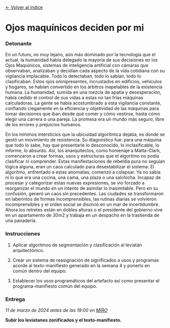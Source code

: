 [← Volver al índice](/semanas/README.md)

# Ojos maquínicos deciden por mi

### **Detonante**

En un futuro, no muy lejano, aún más dominado por la tecnología que el actual, la humanidad había delegado la mayoría de sus decisiones en los Ojos Maquínicos, sistemas de inteligencia artificial con cámaras que observaban, analizaban y decidían cada aspecto de la vida cotidiana con su vigilancia implacable. Todo lo detectaban, todo lo sabían, todo lo clasificaban. Estos ojos omnipresentes, incrustados en edificios, vehículos y hogares, se habían convertido en los árbitros inapelables de la existencia humana. La humanidad, sumida en una mezcla de apatía y desesperación, había cedido el control de sus vidas a estas no tan frías máquinas calculadoras. La gente se había acostumbrado a esta vigilancia constante, confiando ciegamente en la eficiencia y objetividad de las máquinas para tomar decisiones que iban desde qué comer y cómo vestirse, hasta cómo elegir una carrera o una pareja. La promesa era un mundo más seguro, libre de los errores y prejuicios humanos.

En los mínimos intersticios que la ubicuidad algorítmica dejaba, es donde se gestó un movimiento de resistencia. Su diagnóstico fue: para una máquina que todo lo sabe, hay que presentarle lo desconocido, lo inclasificable, lo informe, lo absurdo. Así, los anarquitectos, como homenaje a Matta-Clark, comenzaron a crear formas, usos y estructuras que el algoritmo no podía clasificar ni comprender. Estas manifestaciones de rebeldía pura no seguían lógica alguna, eran un caos calculado para desestabilizar el sistema. El algoritmo, enfrentado a estas anomalías, comenzó a colapsar. Ya no sabía ni lo que era una cocina, una cama, una plaza o una salchicha. Incapaz de procesar y categorizar estas nuevas expresiones, se vio forzado a reorganizar el mundo en un intento de asimilar lo inasimilable. Pero en su confusión, generó un caos sin precedentes. Las ciudades se transformaron en laberintos de formas incomprensibles, las rutinas diarias se volvieron incomprensibles y el orden social se disolvió en un mar de incertidumbre. Ahora los retretes están en dobles alturas o el presidente del gobierno vive en un apartamento de 30m2 y trabaja en un despacho en la trastienda de una panadería.

### **Instrucciones**

1. Aplicar algoritmos de segmentación y clasificación al leviatán arquitectónico.

2. Crear un sistema de reasignación de significados a usos y programas acorde al texto-manifiesto generado en la semana 4 y ponerlo en común dentro del equipo. 

3. Establecer los usos programáticos del artefacto así como presentar el programa-manifiesto común del equipo.

### **Entrega**

*11 de marzo de 2024 antes de las 19:00 en [MIRO](https://miro.com/app/board/uXjVN1J8oIk=/?share_link_id=652324629133)*

**Subir los leviatanes zonificados y el texto-manifiesto.**
